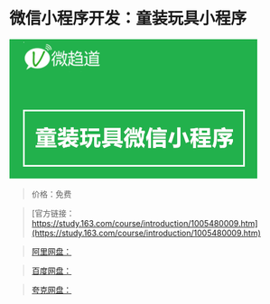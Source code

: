 # 微信小程序开发：童装玩具小程序

![img](../../../assets/study163/free/58456026-736c-4c00-a2b5-dff8a818a599.png)

> 价格：免费

> [官方链接：https://study.163.com/course/introduction/1005480009.htm](https://study.163.com/course/introduction/1005480009.htm)

> [阿里网盘：]()

> [百度网盘：]()

> [夸克网盘：]()
